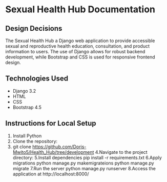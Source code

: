 # Sexual Health Hub Documentation

## Design Decisions
The Sexual Health Hub a Django web application to provide accessible sexual and reproductive health education, consultation, and product information to users. 
The use of Django allows for robust backend development, while Bootstrap and CSS is used for responsive frontend design.

## Technologies Used
- Django 3.2
- HTML
- CSS
- Bootstrap 4.5

## Instructions for Local Setup
1. Install Python 
2. Clone the repository:
3. git clone https://github.com/Doris-Mwito5/Health_Hub/tree/development
4.Navigate to the project directory:
5.Install dependencies
pip install -r requirements.txt
6.Apply migrations
python manage.py makemigrateions
python manage.py migrate
7.Run the server
python manage.py runserver
8.Access the application at http://localhost:8000/

